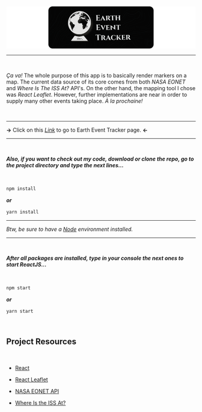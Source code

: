 #

![ETTBanner](GitHubReadme.png)

---

</br>

_Ça va!_ The whole purpose of this app is to basically render markers on a map. The current data source of its core comes from both _NASA EONET_ and _Where Is The ISS At?_ API's. On the other hand, the mapping tool I chose was _React Leaflet_. However, further implementations are near in order to supply many other events taking place. _À la prochaine!_

</br>

---

**->** Click on this _[Link](https://alileonainagas.github.io/earth-event-tracker)_ to go to Earth Event Tracker page. **<-**

---

</br>

**_Also, if you want to check out my code, download or clone the repo, go to the project directory and type the next lines..._**

</br>

```bash
npm install
```

**_or_**

```bash
yarn install
```

---

_Btw, be sure to have a [Node](https://nodejs.org/en/) environment installed._

---

</br>

**_After all packages are installed, type in your console the next ones to start ReactJS..._**

</br>

```bash
npm start
```

**_or_**

```bash
yarn start
```

</br>

## Project Resources

</br>

-   [React](https://es.reactjs.org)

-   [React Leaflet](https://react-leaflet.js.org)

-   [NASA EONET API](https://eonet.sci.gsfc.nasa.gov/docs/v2.1)

-   [Where Is the ISS At?](https://wheretheiss.at/w/developer)
